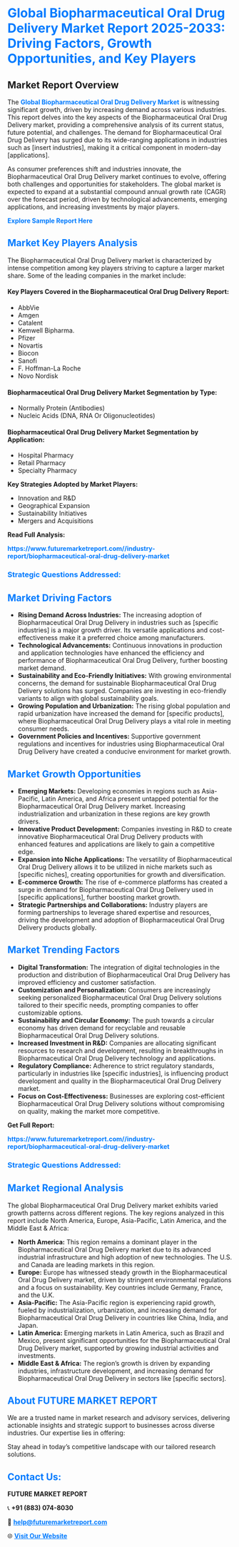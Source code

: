 <h1 style="color: #007BFF;">Global Biopharmaceutical Oral Drug Delivery Market Report 2025-2033: Driving Factors, Growth Opportunities, and Key Players</h1>

<section id="overview">
<h2>Market Report Overview</h2>
<p>The <a href="https://www.futuremarketreport.com//industry-report/biopharmaceutical-oral-drug-delivery-market" style="color: #007BFF; text-decoration: none;"><strong>Global Biopharmaceutical Oral Drug Delivery Market</strong></a> is witnessing significant growth, driven by increasing demand across various industries. This report delves into the key aspects of the Biopharmaceutical Oral Drug Delivery market, providing a comprehensive analysis of its current status, future potential, and challenges. The demand for Biopharmaceutical Oral Drug Delivery has surged due to its wide-ranging applications in industries such as [insert industries], making it a critical component in modern-day [applications].</p>
<p>As consumer preferences shift and industries innovate, the Biopharmaceutical Oral Drug Delivery market continues to evolve, offering both challenges and opportunities for stakeholders. The global market is expected to expand at a substantial compound annual growth rate (CAGR) over the forecast period, driven by technological advancements, emerging applications, and increasing investments by major players.</p>
</section>

<section id="overview">
<p><a href="https://www.futuremarketreport.com//request-sample/reportId=59497" style="color: #007BFF; text-decoration: none;"><strong>Explore Sample Report Here</strong></a></p>
</section>

<section id="key-players">
<h2 style="color: #007BFF;">Market Key Players Analysis</h2>
<p>The Biopharmaceutical Oral Drug Delivery market is characterized by intense competition among key players striving to capture a larger market share. Some of the leading companies in the market include:</p>
<h4>Key Players Covered in the Biopharmaceutical Oral Drug Delivery Report:</h4>
<ul><li>AbbVie</li><li>Amgen</li><li>Catalent</li><li>Kemwell Bipharma.</li><li>Pfizer</li><li>Novartis</li><li>Biocon</li><li>Sanofi</li><li>F. Hoffman-La Roche</li><li>Novo Nordisk</li></ul>
<h4>Biopharmaceutical Oral Drug Delivery Market Segmentation by Type:</h4>
<ul><li>Normally Protein (Antibodies)</li><li>Nucleic Acids (DNA, RNA Or Oligonucleotides)</li></ul>

<h4>Biopharmaceutical Oral Drug Delivery Market Segmentation by Application:</h4>
<ul><li>Hospital Pharmacy</li><li>Retail Pharmacy</li><li>Specialty Pharmacy</li></ul>
<p><strong>Key Strategies Adopted by Market Players:</strong></p>
<ul>
<li>Innovation and R&D</li>
<li>Geographical Expansion</li>
<li>Sustainability Initiatives</li>
<li>Mergers and Acquisitions</li>
</ul>
</section>

<section>
<p><strong>Read Full Analysis: </strong></p><a href="https://www.futuremarketreport.com//industry-report/biopharmaceutical-oral-drug-delivery-market" style="color: #007BFF; text-decoration: none;"><strong>https://www.futuremarketreport.com//industry-report/biopharmaceutical-oral-drug-delivery-market</strong></a>
<h3 style="color: #007BFF;">Strategic Questions Addressed:</h3>
</section>

<section id="driving-factors">
<h2 style="color: #007BFF;">Market Driving Factors</h2>
<ul>
<li><strong>Rising Demand Across Industries:</strong> The increasing adoption of Biopharmaceutical Oral Drug Delivery in industries such as [specific industries] is a major growth driver. Its versatile applications and cost-effectiveness make it a preferred choice among manufacturers.</li>
<li><strong>Technological Advancements:</strong> Continuous innovations in production and application technologies have enhanced the efficiency and performance of Biopharmaceutical Oral Drug Delivery, further boosting market demand.</li>
<li><strong>Sustainability and Eco-Friendly Initiatives:</strong> With growing environmental concerns, the demand for sustainable Biopharmaceutical Oral Drug Delivery solutions has surged. Companies are investing in eco-friendly variants to align with global sustainability goals.</li>
<li><strong>Growing Population and Urbanization:</strong> The rising global population and rapid urbanization have increased the demand for [specific products], where Biopharmaceutical Oral Drug Delivery plays a vital role in meeting consumer needs.</li>
<li><strong>Government Policies and Incentives:</strong> Supportive government regulations and incentives for industries using Biopharmaceutical Oral Drug Delivery have created a conducive environment for market growth.</li>
</ul>
</section>

<section id="growth-opportunities">
<h2 style="color: #007BFF;">Market Growth Opportunities</h2>
<ul>
<li><strong>Emerging Markets:</strong> Developing economies in regions such as Asia-Pacific, Latin America, and Africa present untapped potential for the Biopharmaceutical Oral Drug Delivery market. Increasing industrialization and urbanization in these regions are key growth drivers.</li>
<li><strong>Innovative Product Development:</strong> Companies investing in R&D to create innovative Biopharmaceutical Oral Drug Delivery products with enhanced features and applications are likely to gain a competitive edge.</li>
<li><strong>Expansion into Niche Applications:</strong> The versatility of Biopharmaceutical Oral Drug Delivery allows it to be utilized in niche markets such as [specific niches], creating opportunities for growth and diversification.</li>
<li><strong>E-commerce Growth:</strong> The rise of e-commerce platforms has created a surge in demand for Biopharmaceutical Oral Drug Delivery used in [specific applications], further boosting market growth.</li>
<li><strong>Strategic Partnerships and Collaborations:</strong> Industry players are forming partnerships to leverage shared expertise and resources, driving the development and adoption of Biopharmaceutical Oral Drug Delivery products globally.</li>
</ul>
</section>

<section id="trending-factors">
<h2 style="color: #007BFF;">Market Trending Factors</h2>
<ul>
<li><strong>Digital Transformation:</strong> The integration of digital technologies in the production and distribution of Biopharmaceutical Oral Drug Delivery has improved efficiency and customer satisfaction.</li>
<li><strong>Customization and Personalization:</strong> Consumers are increasingly seeking personalized Biopharmaceutical Oral Drug Delivery solutions tailored to their specific needs, prompting companies to offer customizable options.</li>
<li><strong>Sustainability and Circular Economy:</strong> The push towards a circular economy has driven demand for recyclable and reusable Biopharmaceutical Oral Drug Delivery solutions.</li>
<li><strong>Increased Investment in R&D:</strong> Companies are allocating significant resources to research and development, resulting in breakthroughs in Biopharmaceutical Oral Drug Delivery technology and applications.</li>
<li><strong>Regulatory Compliance:</strong> Adherence to strict regulatory standards, particularly in industries like [specific industries], is influencing product development and quality in the Biopharmaceutical Oral Drug Delivery market.</li>
<li><strong>Focus on Cost-Effectiveness:</strong> Businesses are exploring cost-efficient Biopharmaceutical Oral Drug Delivery solutions without compromising on quality, making the market more competitive.</li>
</ul>
</section>

<section>
<p><strong>Get Full Report: </strong></p><a href="https://www.futuremarketreport.com//industry-report/biopharmaceutical-oral-drug-delivery-market" style="color: #007BFF; text-decoration: none;"><strong>https://www.futuremarketreport.com//industry-report/biopharmaceutical-oral-drug-delivery-market</strong></a>
<h3 style="color: #007BFF;">Strategic Questions Addressed:</h3>
</section>


<section id="regional-analysis">
<h2 style="color: #007BFF;">Market Regional Analysis</h2>
<p>The global Biopharmaceutical Oral Drug Delivery market exhibits varied growth patterns across different regions. The key regions analyzed in this report include North America, Europe, Asia-Pacific, Latin America, and the Middle East & Africa:</p>
<ul>
<li><strong>North America:</strong> This region remains a dominant player in the Biopharmaceutical Oral Drug Delivery market due to its advanced industrial infrastructure and high adoption of new technologies. The U.S. and Canada are leading markets in this region.</li>
<li><strong>Europe:</strong> Europe has witnessed steady growth in the Biopharmaceutical Oral Drug Delivery market, driven by stringent environmental regulations and a focus on sustainability. Key countries include Germany, France, and the U.K.</li>
<li><strong>Asia-Pacific:</strong> The Asia-Pacific region is experiencing rapid growth, fueled by industrialization, urbanization, and increasing demand for Biopharmaceutical Oral Drug Delivery in countries like China, India, and Japan.</li>
<li><strong>Latin America:</strong> Emerging markets in Latin America, such as Brazil and Mexico, present significant opportunities for the Biopharmaceutical Oral Drug Delivery market, supported by growing industrial activities and investments.</li>
<li><strong>Middle East & Africa:</strong> The region’s growth is driven by expanding industries, infrastructure development, and increasing demand for Biopharmaceutical Oral Drug Delivery in sectors like [specific sectors].</li>
</ul>
</section>

<footer>
<h2 style="color: #007BFF;">About FUTURE MARKET REPORT</h2>
<p>We are a trusted name in market research and advisory services, delivering actionable insights and strategic support to businesses across diverse industries. Our expertise lies in offering:</p>

<p>Stay ahead in today’s competitive landscape with our tailored research solutions.</p>

<h2 style="color: #007BFF;">Contact Us:</h2>
<p><strong>FUTURE MARKET REPORT</strong></p>
<p>📞 <strong>+91 (883) 074-8030</strong></p>
<p>📧 <strong><a href="mailto:help@futuremarketreport.com" style="color: #007BFF;">help@futuremarketreport.com</a></strong></p>
<p>🌐 <strong><a href="https://www.futuremarketreport.com/" style="color: #007BFF;">Visit Our Website</a></strong></p>
</footer>